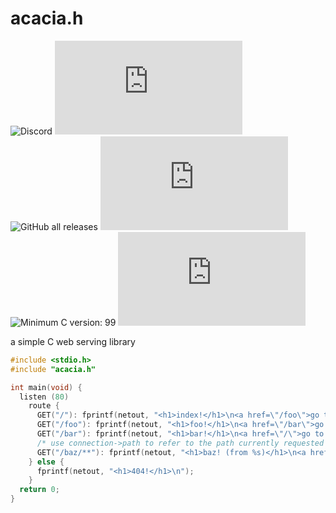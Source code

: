 # acacia.h
![Discord](https://img.shields.io/discord/1096149563871613099?style=for-the-badge&label=exploiting%20c)
![Lines of code](https://img.shields.io/tokei/lines/github/Oderjunkie/acacia.h?style=for-the-badge)
![GitHub all releases](https://img.shields.io/github/downloads/Oderjunkie/acacia.h/total?style=for-the-badge)
![GitHub release (latest SemVer)](https://img.shields.io/github/v/release/Oderjunkie/acacia.h?style=for-the-badge)
![Minimum C version: 99](https://img.shields.io/badge/Minimum%20C%20Version-99-blueviolet?style=for-the-badge)
![GitHub](https://img.shields.io/github/license/Oderjunkie/acacia.h?style=for-the-badge)

a simple C web serving library

```c
#include <stdio.h>
#include "acacia.h"

int main(void) {
  listen (80)
    route {
      GET("/"): fprintf(netout, "<h1>index!</h1>\n<a href=\"/foo\">go to foo</a>\n");
      GET("/foo"): fprintf(netout, "<h1>foo!</h1>\n<a href=\"/bar\">go to bar</a>\n");
      GET("/bar"): fprintf(netout, "<h1>bar!</h1>\n<a href=\"/\">go to index</a>\n");
      /* use connection->path to refer to the path currently requested */
      GET("/baz/**"): fprintf(netout, "<h1>baz! (from %s)</h1>\n<a href=\"/\">go to index</a>\n", connection->path);
    } else {
      fprintf(netout, "<h1>404!</h1>\n");
    }
  return 0;
}
```
